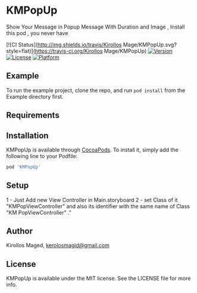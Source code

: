 # KMPopUp

Show Your Message in Popup Message With Duration and Image , Install this pod , you never have

[![CI Status](http://img.shields.io/travis/Kirollos Mage/KMPopUp.svg?style=flat)](https://travis-ci.org/Kirollos Mage/KMPopUp)
[![Version](https://img.shields.io/cocoapods/v/KMPopUp.svg?style=flat)](http://cocoapods.org/pods/KMPopUp)
[![License](https://img.shields.io/cocoapods/l/KMPopUp.svg?style=flat)](http://cocoapods.org/pods/KMPopUp)
[![Platform](https://img.shields.io/cocoapods/p/KMPopUp.svg?style=flat)](http://cocoapods.org/pods/KMPopUp)

## Example

To run the example project, clone the repo, and run `pod install` from the Example directory first.

## Requirements

## Installation

KMPopUp is available through [CocoaPods](http://cocoapods.org). To install
it, simply add the following line to your Podfile:

```ruby
pod 'KMPopUp'
```

## Setup
1 - Just Add new View Controller in Main.storyboard
2 - set Class of it "KMPopViewController" and also its identifier with the same name of Class "KM PopViewController" ."

## Author

Kirollos Maged, kerolosmagid@gmail.com

## License

KMPopUp is available under the MIT license. See the LICENSE file for more info.
